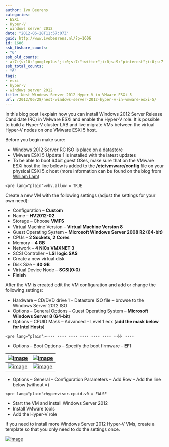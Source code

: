 ```yaml
---
author: Ivo Beerens
categories:
- ESXi
- Hyper-V
- windows server 2012
date: "2012-06-28T11:57:07Z"
guid: http://www.ivobeerens.nl/?p=1606
id: 1606
ssb_fbshare_counts:
- "6"
ssb_old_counts:
- a:7:{s:10:"googleplus";i:0;s:7:"twitter";i:0;s:9:"pinterest";i:0;s:7:"fbshare";i:6;s:8:"linkedin";i:0;s:6:"reddit";i:0;s:6:"tumblr";i:0;}
ssb_total_counts:
- "6"
tags:
- esxi
- hyper-v
- windows server 2012
title: Nest Windows Server 2012 Hyper-V in VMware ESXi 5
url: /2012/06/28/nest-windows-server-2012-hyper-v-in-vmware-esxi-5/
---
```


In this blog post I explain how you can install Windows 2012 Server Release Candidate (RC) in VMware ESXi and enable the Hyper-V role. It is possible to build a Hyper-V cluster LAB and live migrate VMs between the virtual Hyper-V nodes on one VMware ESXi 5 host.

Before you begin make sure:

- Windows 2012 Server RC ISO is place on a datastore
- VMware ESXi 5 Update 1 is installed with the latest updates
- To be able to boot 64bit guest OSes, make sure that on the VMware ESXi host the line below is added to the **/etc/vmware/config** file on your physical ESXi 5.x host (more information can be found on the blog from [William Lam](http://www.virtuallyghetto.com/2011/07/how-to-enable-support-for-nested-64bit.html))

```
<pre lang="plain">vhv.allow = TRUE
```

Create a new VM with the following settings (adjust the settings for your own need):

- Configuration – **Custom**
- Name – **HV2012-02**
- Storage – Choose **VMFS**
- Virtual Machine Version – **Virtual Machine Version 8**
- Guest Operating System – **Microsoft Windows Server 2008 R2 (64-bit)**
- CPUs – **2 Sockets, 2 Cores**
- Memory – **4 GB**
- Network – **4 NICs VMXNET 3**
- SCSI Controller – **LSI logic SAS**
- Create a new virtual disk
- Disk Size – **40 GB**
- Virtual Device Node – **SCSI(0:0)**
- **Finish**

After the VM is created edit the VM configuration and add or change the following settings:

- Hardware – CD/DVD drive 1 – Datastore ISO file – browse to the Windows Server 2012 ISO
- Options – General Options – Guest Operating System – **Microsoft Windows Server 8 (64-bit**)
- Options – CPUID Mask – Advanced – Level 1 ecx (**add the mask below for Intel Hosts**)

```
<pre lang="plain">---- ---- ---- ---- ---- ---- --H- ----
```

- Options – Boot Options – Specify the boot firmware – **EFI**

| [![image](http://localhost/wp-content/uploads/2012/06/image_thumb6.png "image")](http://localhost/wp-content/uploads/2012/06/image6.png) | [![image](http://localhost/wp-content/uploads/2012/06/image_thumb7.png "image")](http://localhost/wp-content/uploads/2012/06/image7.png) |
|---|---|
| [![image](http://localhost/wp-content/uploads/2012/06/image4_thumb.png "image")](http://localhost/wp-content/uploads/2012/06/image41.png) | [![image](http://localhost/wp-content/uploads/2012/06/image_thumb9.png "image")](http://localhost/wp-content/uploads/2012/06/image9.png) |

- Options – General – Configuration Parameters – Add Row – Add the line below (without =)

```
<pre lang="plain">hypervisor.cpuid.v0 = FALSE 
```

- Start the VM and install Windows Server 2012
- Install VMware tools
- Add the Hyper-V role

If you need to install more Windows Server 2012 Hyper-V VMs, create a template so that you only need to do the settings once.

[![image](http://localhost/wp-content/uploads/2012/06/image_thumb8.png "image")](http://localhost/wp-content/uploads/2012/06/image8.png)
